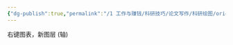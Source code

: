 ```yaml
---
{"dg-publish":true,"permalink":"/1 工作与赚钱/科研技巧/论文写作/科研绘图/originlab/不同种类的图/双y轴/","title":"双y轴"}
---
```



右键图表，新图层 (轴)